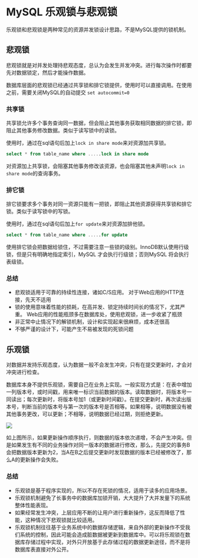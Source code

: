 # MySQL 乐观锁与悲观锁

乐观锁和悲观锁是两种常见的资源并发锁设计思路，不是MySQL提供的锁机制。

## 悲观锁

悲观锁就是对并发处理持悲观态度，总认为会发生并发冲突。进行每次操作时都要先对数据锁定，然后才能操作数据。 

数据库层面的悲观锁已经通过共享锁和排它锁提供，使用时可以直接调用。在使用之前，需要关闭MySQL的自动提交 `set autocommit=0`

### 共享锁

共享锁允许多个事务查询同一数据，但会阻止其他事务获取相同数据的排它锁，即阻止其他事务修改数据。类似于读写锁中的读锁。

使用时，通过在sql语句后加上`lock in share mode`来对资源加共享锁。

```SQL
select * from table_name where .....lock in share mode
```

 对资源加上共享锁，会阻塞其他事务修改该资源，也会阻塞其他未声明`lock in share mode`的查询事务。

### 排它锁

排它锁要求多个事务对同一资源只能有一把锁，即阻止其他资源获得共享锁和排它锁。类似于读写锁中的写锁。

使用时，通过在sql语句后加上`for update`来对资源加排他锁。

```SQL
select * from table_name where .....for update
```

使用排它锁会把数据给锁住，不过需要注意一些锁的级别。InnoDB默认使用行级锁，但是只有明确地指定索引，MySQL 才会执行行级锁；否则MySQL 将会执行表级锁。

### 总结

- 悲观锁适用于可靠的持续性连接，诸如C/S应用。 对于Web应用的HTTP连接，先天不适用
- 锁的使用意味着性能的损耗，在高并发、锁定持续时间长的情况下，尤其严重。 Web应用的性能瓶颈多在数据库处，使用悲观锁，进一步收紧了瓶颈
- 非正常中止情况下的解锁机制，设计和实现起来很麻烦，成本还很高
- 不够严谨的设计下，可能产生不易被发现的死锁问题

## 乐观锁

对数据并发持乐观态度，认为数据一般不会发生冲突，只有在提交更新时，才会对冲突进行检查。

数据库本身不提供乐观锁，需要自己在业务上实现。一般实现方式是：在表中增加一列版本号，或时间戳，用来唯一标识当前数据的版本。读取数据时，将版本号一同读出；每次更新时，将版本号加1（或更新时间戳）。在提交更新时，再次读出版本号，判断当前的版本号与第一次的版本号是否相等。如果相等，说明数据没有被其他事务更改，可以更新；不相等，说明数据已经过期，则拒绝更新。

![](https://images2017.cnblogs.com/blog/1220001/201709/1220001-20170906152042569-23894159.jpg)

如上图所示，如果更新操作顺序执行，则数据的版本依次递增，不会产生冲突。但是如果发生有不同的业务操作对同一版本的数据进行修改，那么，先提交的事务B会把数据版本更新为2，当A在B之后提交更新时发现数据的版本已经被修改了，那么A的更新操作会失败。

### 总结

- 乐观锁是基于程序实现的，所以不存在死锁的情况，适用于读多的应用场景。
- 乐观锁机制避免了长事务中的数据库加锁开销，大大提升了大并发量下的系统整体性能表现。
- 如果经常发生冲突，上层应用不断的让用户进行重新操作，这反而降低了性能，这种情况下悲观锁就比较适用。
- 乐观锁机制往往基于业务系统中的数据存储逻辑，来自外部的更新操作不受我们系统的控制，因此可能会造成脏数据被更新到数据库中。可以将乐观锁在数据库存储过程中实现，对外只开放基于此存储过程的数据更新途径，而不是将数据库表直接对外公开。

